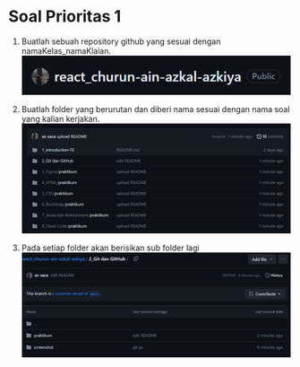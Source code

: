 # Soal Prioritas 1

1. Buatlah sebuah repository github yang sesuai dengan namaKelas_namaKlaian.
   ![](nama-repo.png)

2. Buatlah folder yang berurutan dan diberi nama sesuai dengan nama soal yang kalian kerjakan.
   ![](folders.png)

3. Pada setiap folder akan berisikan sub folder lagi
   ![](practice-n-ss.png)
